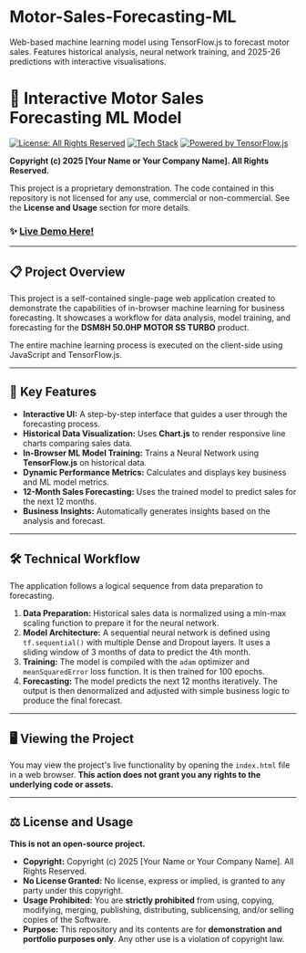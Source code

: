 # Motor-Sales-Forecasting-ML
Web-based machine learning model using TensorFlow.js to forecast motor sales. Features historical analysis, neural network training, and 2025-26 predictions with interactive visualisations.

# 🚀 Interactive Motor Sales Forecasting ML Model

[![License: All Rights Reserved](https://img.shields.io/badge/License-All%20Rights%20Reserved-red.svg)](https://en.wikipedia.org/wiki/All_rights_reserved)
[![Tech Stack](https://img.shields.io/badge/tech-HTML%2C%20CSS%2C%20JS-blue.svg)]()
[![Powered by TensorFlow.js](https://img.shields.io/badge/Powered%20By-TensorFlow.js-orange)]()

**Copyright (c) 2025 [Your Name or Your Company Name]. All Rights Reserved.**

This project is a proprietary demonstration. The code contained in this repository is not licensed for any use, commercial or non-commercial. See the **License and Usage** section for more details.

### ✨ [Live Demo Here!](https://jatinptll.github.io/Motor-Sales-Forecasting-ML/)


---

## 📋 Project Overview

This project is a self-contained single-page web application created to demonstrate the capabilities of in-browser machine learning for business forecasting. It showcases a workflow for data analysis, model training, and forecasting for the **DSM8H 50.0HP MOTOR SS TURBO** product.

The entire machine learning process is executed on the client-side using JavaScript and TensorFlow.js.

---

## 🌟 Key Features

* **Interactive UI:** A step-by-step interface that guides a user through the forecasting process.
* **Historical Data Visualization:** Uses **Chart.js** to render responsive line charts comparing sales data.
* **In-Browser ML Model Training:** Trains a Neural Network using **TensorFlow.js** on historical data.
* **Dynamic Performance Metrics:** Calculates and displays key business and ML model metrics.
* **12-Month Sales Forecasting:** Uses the trained model to predict sales for the next 12 months.
* **Business Insights:** Automatically generates insights based on the analysis and forecast.

---

## 🛠️ Technical Workflow

The application follows a logical sequence from data preparation to forecasting.

1.  **Data Preparation:** Historical sales data is normalized using a min-max scaling function to prepare it for the neural network.
2.  **Model Architecture:** A sequential neural network is defined using `tf.sequential()` with multiple Dense and Dropout layers. It uses a sliding window of 3 months of data to predict the 4th month.
3.  **Training:** The model is compiled with the `adam` optimizer and `meanSquaredError` loss function. It is then trained for 100 epochs.
4.  **Forecasting:** The model predicts the next 12 months iteratively. The output is then denormalized and adjusted with simple business logic to produce the final forecast.

---

## 🖥️ Viewing the Project

You may view the project's live functionality by opening the `index.html` file in a web browser. **This action does not grant you any rights to the underlying code or assets.**

---

## ⚖️ License and Usage

**This is not an open-source project.**

* **Copyright:** Copyright (c) 2025 [Your Name or Your Company Name]. All Rights Reserved.
* **No License Granted:** No license, express or implied, is granted to any party under this copyright.
* **Usage Prohibited:** You are **strictly prohibited** from using, copying, modifying, merging, publishing, distributing, sublicensing, and/or selling copies of the Software.
* **Purpose:** This repository and its contents are for **demonstration and portfolio purposes only**. Any other use is a violation of copyright law.
